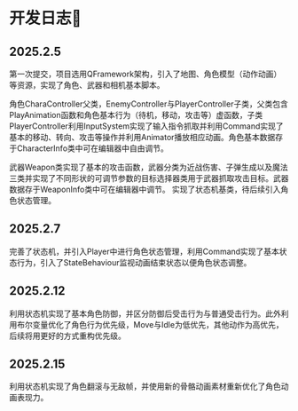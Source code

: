 <h1>开发日志🔎</h1>
<p>
<h2>2025.2.5</h2>
第一次提交，项目选用QFramework架构，引入了地图、角色模型（动作动画）等资源，实现了角色、武器和相机基本脚本。<p>
角色CharaController父类，EnemyController与PlayerController子类，父类包含PlayAnimation函数和角色基本行为（待机，移动，攻击等）虚函数，子类PlayerController利用InputSystem实现了输入指令抓取并利用Command实现了基本的移动、转向、攻击等操作并利用Animator播放相应动画。角色基本数据存于CharacterInfo类中可在编辑器中自由调节。<p>
武器Weapon类实现了基本的攻击函数，武器分类为近战伤害、子弹生成以及魔法三类并实现了不同形状的可调节参数的目标选择器类用于武器抓取攻击目标。武器数据存于WeaponInfo类中可在编辑器中调节。
实现了状态机基类，待后续引入角色状态管理。
<p>
<h2>2025.2.7</h2>
完善了状态机，并引入Player中进行角色状态管理，利用Command实现了基本状态行为，引入了StateBehaviour监视动画结束状态以便角色状态调整。
<p>
<h2>2025.2.12</h2>利用状态机实现了基本角色防御，并区分防御后受击行为与普通受击行为。此外利用布尔变量优化了角色行为优先级，Move与Idle为低优先，其他动作为高优先，后续将用更好的方式重构优先级。
<p>
<h2>2025.2.15</h2>利用状态机实现了角色翻滚与无敌帧，并使用新的骨骼动画素材重新优化了角色动画表现力。